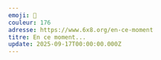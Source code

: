 ```yaml
---
emoji: 🎲
couleur: 176
adresse: https://www.6x8.org/en-ce-moment
titre: En ce moment...
update: 2025-09-17T00:00:00.000Z
---
```

